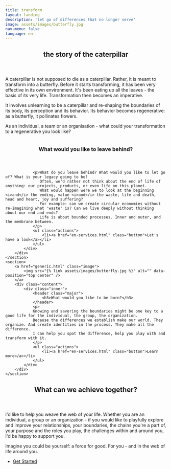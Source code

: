 ```yaml
---
title: transform
layout: landing
description: 'let go of differences that no longer serve'
image: assets/images/butterfly.jpg
nav-menu: false
language: en
---
```


<!-- Main -->
<div id="main">

<!-- One -->
<section id="one">
	<div class="inner">
		<header class="major">
			<h2>the story of the caterpillar</h2>
		</header>
		<p>
			A caterpillar is not supposed to die as a caterpillar. Rather, it is meant to transform into a butterfly. Before it starts transforming, it has been very effective in its own environment.
			It's been eating up all the leaves - the basis of its very life. Transformation then becomes an imperative. 
		</p>	
		<p>It involves unlearning to be a caterpillar and
			re-shaping the boundaries of its body, its perception and its behavior. Its behavior becomes regenerative: as a butterfly, it pollinates flowers.
		</p>
		<p>As an individual, a team or an organisation - what could your transformation to a regenerative you look like?</p>
	</div>
</section>

<!-- Two -->

<section id="two" class="spotlights"> <!---->
	<section>
		<a href="generic.html" class="image">
			<img src="{% link assets/images/caterpillar.jpg %}" alt="" data-position="center center" />
		</a>
		<div class="content">
			<div class="inner">
				<header class="major">
					<h3>What would you like to leave behind?</h3>
				</header>
				
				<p>What do you leave behind? What would you like to let go of? What is your legacy going to be? 
				   Often, we'd rather not think about the end of life of anything: our projects, products, or even life on this planet. 
				   What would happen were we to look at the beginning <i>and</i> the ending, value <i>and</i> the waste, life and death, head and heart, joy and suffering? 
				   For example: can we create circular economies without re-imagining what 'waste' is? Can we live deeply without thinking about our end and ends? 
				   Life is about bounded processes. Inner and outer, and the membrane between.
				</p>
				<ul class="actions">
					<li><a href="en-services.html" class="button">Let's have a look</a></li>
				</ul>
			</div>
		</div>
	</section>
	<section>
		<a href="generic.html" class="image">
			<img src="{% link assets/images/butterfly.jpg %}" alt="" data-position="top center" />
		</a>
		<div class="content">
			<div class="inner">
				<header class="major">
					<h3>What would you like to be born?</h3>
				</header>
				<p>
				Knowing and savoring the boundaries might be one key to a good life for the individual, the group, the organization. 
				Because the differences we establish make our world. They organize. And create identities in the process. They make all the difference.
				I can help you spot the difference, help you play with and transform with it.
				</p>
				<ul class="actions">
					<li><a href="en-services.html" class="button">Learn more</a></li>
				</ul>
			</div>
		</div>
	</section>
</section>

<!-- Three -->
<section id="three">
	<div class="inner">
		<header class="major">
			<h2>What can we achieve together?</h2>
		</header>
		<p>I'd like to help you weave the web of your life. Whether you are an individual, a group or an organization - if you would like to playfully explore 
		and improve your relationships, your boundaries, the chains you're a part of, your purpose and the roles you play,  the challenges within and around you, 
		I'd be happy to support you.
		</p>
		<p>
			Imagine you could be yourself: a force for good. For you - and in the web of life around you.
		</p>
		<ul class="actions">
			<li><a href="en-services.html" class="button next">Get Started</a></li>
		</ul>
	</div>
</section>

</div>
